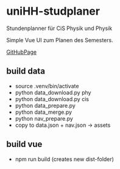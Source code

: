 # uniHH-studplaner

Stundenplanner für CiS Physik und Physik

Simple Vue UI zum Planen des Semesters.


[GitHubPage](https://rarworld.github.io/uniHH-studplaner/vue/dist/index.html)

## build data
- source .venv/bin/activate
- python data_download.py phy
- python data_download.py cis
- python data_prepare.py
- python data_merge.py
- python nav_prepare.py
- copy to data.json + nav.json -> assets

## build vue 
- npm run build (creates new dist-folder)